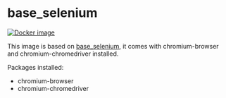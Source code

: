# base_selenium

[![Docker image](https://img.shields.io/badge/docker-latest-blue.svg)](https://hub.docker.com/r/daedalusproject/base_selenium_chrome)

This image is based on [base_selenium](/base_selenium), it comes with chromium-browser and chromium-chromedriver installed.

Packages installed:

* chromium-browser 
* chromium-chromedriver
